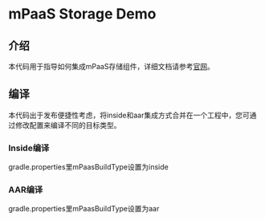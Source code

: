 # mPaaS Storage Demo

## 介绍

本代码用于指导如何集成mPaaS存储组件，详细文档请参考[官网](https://help.aliyun.com/document_detail/85417.html?spm=a2c4g.11186623.6.1516.7e357bbaMLCXdm)。


## 编译

本代码出于发布便捷性考虑，将inside和aar集成方式合并在一个工程中，您可通过修改配置来编译不同的目标类型。

### Inside编译
gradle.properties里mPaasBuildType设置为inside

### AAR编译
gradle.properties里mPaasBuildType设置为aar
